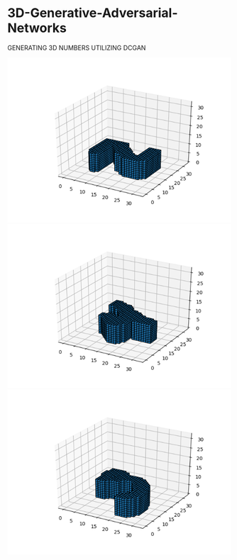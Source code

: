 # 3D-Generative-Adversarial-Networks
GENERATING 3D NUMBERS UTILIZING DCGAN


![Alt text](results/1.png?raw=true "voxelized mnist")  ![Alt text](results/2.png?raw=true "voxelized mnist") ![Alt text](results/3.png?raw=true "voxelized mnist")
